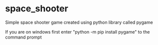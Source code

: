 # space_shooter
Simple space shooter game created using python library called pygame

If you are on windows first enter "python -m pip install pygame" to the command prompt
